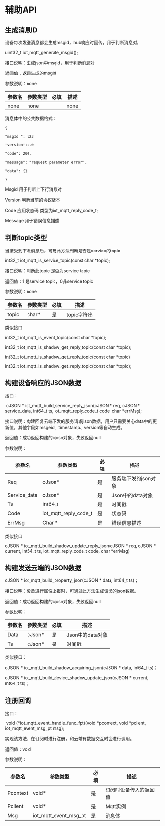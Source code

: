 # 辅助API

## 生成消息ID

设备每次发送消息都会生成msgid，hub响应时回传，用于判断消息对。

uint32_t iot_mqtt_generate_msgid();

接口说明：生成json中msgid，用于判断消息对

返回值：返回生成的msgid

参数说明：none

| **参数名** | **参数类型** | **必填** | **描述** |
| ---------- | ------------ | -------- | -------- |
| none       | none         |          | none     |

消息体中的公共数据格式：

```
{

"msgId ": 123

"version":1.0

"code": 200,

"message": "request parameter error",

"data": {}

}
```

  Msgid 用于判断上下行消息对

  Version 判断当前的协议版本

  Code   应用状态码 类型为iot_mqtt_reply_code_t;

  Message 用于错误信息描述

## 判断topic类型

当接受到下发消息后，可用此方法判断是否是service的topic

int32_t iot_mqtt_is_service_topic(const char *topic);

接口说明：判断此topic 是否为service topic

返回值：1 是service topic，0非service topic

参数说明：none

| **参数名** | **参数类型** | **必填** | **描述**    |
| ---------- | ------------ | -------- | ----------- |
| topic      | char*        | 是       | topic字符串 |

 

类似接口

int32_t iot_mqtt_is_event_topic(const char *topic);

int32_t iot_mqtt_is_shadow_get_reply_topic(const char *topic);

int32_t iot_mqtt_is_shadow_get_reply_topic(const char *topic)

int32_t iot_mqtt_is_shadow_get_reply_topic(const char *topic);

## 构建设备响应的JSON数据

接口：

​	cJSON * iot_mqtt_build_service_reply_json(cJSON * req, cJSON * service_data, int64_t ts, iot_mqtt_reply_code_t code, char *errMsg);

接口说明：构建回复云端下发的服务请求jison数据，用户只需要关心data中的更新值，其他字段如msgeid、timestamp、version等自动生成。

返回值：成功返回构建的cjosn对象，失败返回null

参数说明：

| **参数名**   | **参数类型**          | **必填** | **描述**             |
| ------------ | --------------------- | -------- | -------------------- |
| Req          | cJson*                | 是       | 服务端下发的json对象 |
| Service_data | cJson*                | 是       | Json中的data对象     |
| Ts           | Int64_t               | 是       | 时间戳               |
| Code         | iot_mqtt_reply_code_t | 是       | 状态码               |
| ErrMsg       | Char   *              | 是       | 错误信息描述         |

类似接口

cJSON * iot_mqtt_build_shadow_update_reply_json(cJSON * req, cJSON * current, int64_t ts, iot_mqtt_reply_code_t code, char *errMsg)

## 构建发送云端的JSON数据

cJSON * iot_mqtt_build_property_json(cJSON * data, int64_t ts)；

接口说明：设备进行属性上报时，可通过此方法生成请求的json数据。

返回值：成功返回构建的cjosn对象，失败返回null

参数说明：

| **参数名** | **参数类型** | **必填** | **描述**         |
| ---------- | ------------ | -------- | ---------------- |
| Data       | cJson*       | 是       | Json中的data对象 |
| Ts         | cJson*       | 是       | 时间戳           |

类似接口：

cJSON * iot_mqtt_build_shadow_acquiring_json(cJSON * data, int64_t ts)；

cJSON * iot_mqtt_build_device_shadow_update_json(cJSON * current, int64_t ts)；

## 注册回调

接口：

​	void (*iot_mqtt_event_handle_func_fpt)(void *pcontext, void *pclient, iot_mqtt_event_msg_pt msg);

实现该方法，在订阅时进行注册，和云端有数据交互时会进行调用。

返回值：void

参数说明：

| **参数名** | **参数类型**          | **必填** | **描述**               |
| ---------- | --------------------- | -------- | ---------------------- |
| Pcontext   | void*                 | 是       | 订阅时设备传入的返回值 |
| Pclient    | void*                 | 是       | Mqtt实例               |
| Msg        | iot_mqtt_event_msg_pt | 是       | 消息体                 |

 
